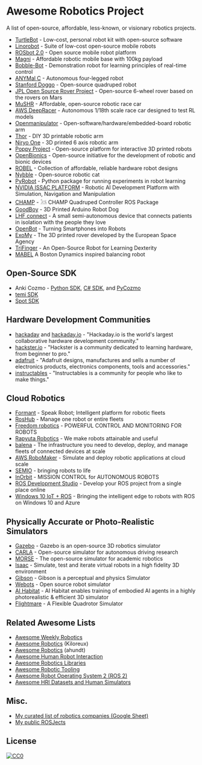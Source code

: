# Awesome Robotics Project

A list of open-source, affordable, less-known, or visionary robotics projects.

- [TurtleBot](https://www.turtlebot.com/) - Low-cost, personal robot kit with open-source software
- [Linorobot](https://linorobot.org/) - Suite of low-cost open-source mobile robots
- [ROSbot 2.0](https://husarion.com/) - Open source mobile robot platform
- [Magni](https://ubiquityrobotics.com/) - Affordable robotic mobile base with 100kg payload
- [Bobble-Bot](https://hackaday.io/project/164992-bobble-bot) - Demonstration robot for learning principles of real-time control
- [ANYMal C](https://www.anybotics.com/) - Autonomous four-legged robot
- [Stanford Doggo](https://github.com/Nate711/StanfordDoggoProject) - Open-source quadruped robot
- [JPL Open Source Rover Project](https://github.com/nasa-jpl/open-source-rover) - Open-source 6-wheel rover based on the rovers on Mars
- [MuSHR](https://mushr.io/) - Affordable, open-source robotic race car
- [AWS DeepRacer](https://aws.amazon.com/deepracer/) - Autonomous 1/18th scale race car designed to test RL models
- [Openmanipulator](http://emanual.robotis.com/docs/en/platform/openmanipulator_x/overview/) - Open-software/hardware/embedded-board robotic arm
- [Thor](https://hackaday.io/project/12989-thor) - DIY 3D printable robotic arm
- [Niryo One](https://niryo.com/) - 3D printed 6 axis robotic arm
- [Poppy Project](https://www.poppy-project.org/en/) - Open-source platform for interactive 3D printed robots
- [OpenΒionics](https://openbionics.org/) - Open-source initiative for the development of robotic and bionic devices
- [ROBEL](https://sites.google.com/view/roboticsbenchmarks/) - Collection of affordable, reliable hardware robot designs
- [Nybble](https://www.petoi.com/) - Open-source robotic cat
- [PyRobot](https://www.pyrobot.org/) - Python package for running experiments in robot learning
- [NVIDIA ISSAC PLATFORM](https://www.nvidia.com/en-us/deep-learning-ai/industries/robotics/) - Robotic AI Development Platform with Simulation, Navigation and Manipulation
- [CHAMP](https://github.com/chvmp/champ) - 𓃡 CHAMP Quadruped Controller ROS Package
- [GoodBoy](https://www.instructables.com/id/GoodBoy-3D-Printed-Arduino-Robot-Dog/) - 3D Printed Arduino Robot Dog
- [LHF connect](https://en.lhfconnect.net/) - A small semi-autonomous device that connects patients in isolation with the people they love
- [OpenBot](https://www.openbot.org/) - Turning Smartphones into Robots
- [ExoMy](https://esa-prl.github.io/ExoMy/) - The 3D printed rover developed by the European Space Agency
- [TriFinger](https://sites.google.com/view/trifinger) - An Open-Source Robot for Learning Dexterity
- [MABEL](https://hackaday.io/project/174129-mabel-a-boston-dynamics-inspired-balancing-robot) A Boston Dynamics inspired balancing robot

## Open-Source SDK

- Anki Cozmo - [Python SDK](https://github.com/anki/cozmo-python-sdk), [C# SDK](https://github.com/anki/cozmo-csharp-sdk), and [PyCozmo](https://github.com/zayfod/pycozmo)
- [temi SDK](https://github.com/robotemi/sdk)
- [Spot SDK](https://github.com/boston-dynamics/spot-sdk)

## Hardware Development Communities

- [hackaday](https://hackaday.com/) and [hackaday.io](https://hackaday.io/) - "Hackaday.io is the world's largest collaborative hardware development community."
- [hackster.io](https://www.hackster.io/) - "Hackster is a community dedicated to learning hardware, from beginner to pro."
- [adafruit](https://www.adafruit.com/) - "Adafruit designs, manufactures and sells a number of electronics products, electronics components, tools and accessories."
- [instructables](https://www.instructables.com/) - "Instructables is a community for people who like to make things."

## Cloud Robotics

- [Formant](https://formant.io/) - Speak Robot; Intelligent platform for robotic fleets
- [RosHub](https://roshub.io/) - Manage one robot or entire fleets
- [Freedom robotics](https://www.freedomrobotics.ai/) - POWERFUL CONTROL AND MONITORING FOR ROBOTS
- [Rapyuta Robotics](https://www.rapyuta-robotics.com/) - We make robots attainable and useful
- [balena](https://www.balena.io/) - The infrastructure you need to develop, deploy, and manage fleets of connected devices at scale
- [AWS RoboMaker](https://aws.amazon.com/robomaker/) - Simulate and deploy robotic applications at cloud scale
- [SEMIO](https://semio.ai/) - bringing robots to life
- [InOrbit](https://www.inorbit.ai/) - MISSION CONTROL for AUTONOMOUS ROBOTS
- [ROS Development Studio](https://www.theconstructsim.com/rds-ros-development-studio/) - Develop your ROS project from a single place online
- [Windows 10 IoT + ROS](https://microsoft.github.io/Win-RoS-Landing-Page/#) - Bringing the intelligent edge to robots with ROS on Windows 10 and Azure

## Physically Accurate or Photo-Realistic Simulators

- [Gazebo](http://gazebosim.org/) - Gazebo is an open-source 3D robotics simulator
- [CARLA](http://carla.org/) - Open-source simulator for autonomous driving research
- [MORSE](http://morse-simulator.github.io/) - The open-source simulator for academic robotics
- [Isaac](https://developer.nvidia.com/isaac-sim) - Simulate, test and iterate virtual robots in a high fidelity 3D environment
- [Gibson](http://gibsonenv.stanford.edu/) - Gibson is a perceptual and physics Simulator
- [Webots](http://www.cyberbotics.com/) - Open source robot simulator
- [AI Habitat](https://aihabitat.org/) - AI Habitat enables training of embodied AI agents in a highly photorealistic & efficient 3D simulator
- [Flightmare](https://uzh-rpg.github.io/flightmare/) - A Flexible Quadrotor Simulator

## Related Awesome Lists

- [Awesome Weekly Robotics](https://github.com/msadowski/awesome-weekly-robotics)
- [Awesome Robotics](https://github.com/Kiloreux/awesome-robotics) (Kiloreux)
- [Awesome Robotics](https://github.com/ahundt/awesome-robotics) (ahundt)
- [Awesome Human Robot Interaction](https://github.com/Po-Jen/awesome-human-robot-interaction)
- [Awesome Robotics Libraries](https://github.com/jslee02/awesome-robotics-libraries)
- [Awesome Robotic Tooling](https://github.com/Ly0n/awesome-robotic-tooling)
- [Awesome Robot Operating System 2 (ROS 2)](https://github.com/fkromer/awesome-ros2)
- [Awesome HRI Datasets and Human Simulators](https://github.com/mjyc/awesome-hri-datasets)

## Misc.

- [My curated list of robotics companies (Google Sheet)](https://docs.google.com/spreadsheets/d/1zVgnnMvwBxupf5MWd91i8h0Vfh4hqqu34DqP9_JYEek/edit#gid=0)
- [My public ROSJects](https://rds.theconstructsim.com/r/mchung/)

## License

[![CC0](https://licensebuttons.net/p/zero/1.0/88x31.png)](http://creativecommons.org/publicdomain/zero/1.0/)
